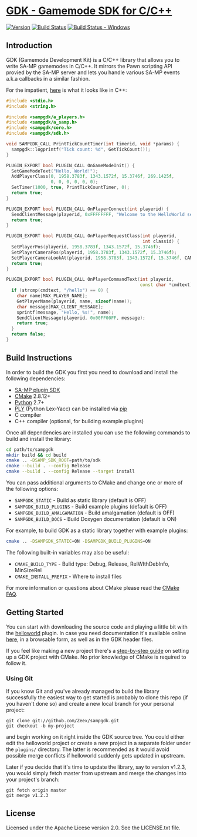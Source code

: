[GDK - Gamemode SDK for C/C++][github]
========================================

[![Version][version_badge]][version]
[![Build Status][build_status]][build]
[![Build Status - Windows][build_status_win]][build_win]

Introduction
-------------

GDK (Gamemode Development Kit) is a C/C++ library that allows you to write
SA-MP gamemodes in C/C++. It mirrors the Pawn scripting API provied by
the SA-MP server and lets you handle various SA-MP events a.k.a callbacks
in a similar fashion.

For the impatient, [here](plugins/helloworld/helloworld.cpp) is what it
looks like in C++:

```c++
#include <stdio.h>
#include <string.h>

#include <sampgdk/a_players.h>
#include <sampgdk/a_samp.h>
#include <sampgdk/core.h>
#include <sampgdk/sdk.h>

void SAMPGDK_CALL PrintTickCountTimer(int timerid, void *params) {
  sampgdk::logprintf("Tick count: %d", GetTickCount());
}

PLUGIN_EXPORT bool PLUGIN_CALL OnGameModeInit() {
  SetGameModeText("Hello, World!");
  AddPlayerClass(0, 1958.3783f, 1343.1572f, 15.3746f, 269.1425f,
                 0, 0, 0, 0, 0, 0);
  SetTimer(1000, true, PrintTickCountTimer, 0);
  return true;
}

PLUGIN_EXPORT bool PLUGIN_CALL OnPlayerConnect(int playerid) {
  SendClientMessage(playerid, 0xFFFFFFFF, "Welcome to the HelloWorld server!");
  return true;
}

PLUGIN_EXPORT bool PLUGIN_CALL OnPlayerRequestClass(int playerid,
                                                    int classid) {
  SetPlayerPos(playerid, 1958.3783f, 1343.1572f, 15.3746f);
  SetPlayerCameraPos(playerid, 1958.3783f, 1343.1572f, 15.3746f);
  SetPlayerCameraLookAt(playerid, 1958.3783f, 1343.1572f, 15.3746f, CAMERA_CUT);
  return true;
}

PLUGIN_EXPORT bool PLUGIN_CALL OnPlayerCommandText(int playerid,
                                                   const char *cmdtext) {
  if (strcmp(cmdtext, "/hello") == 0) {
    char name[MAX_PLAYER_NAME];
    GetPlayerName(playerid, name, sizeof(name));
    char message[MAX_CLIENT_MESSAGE];
    sprintf(message, "Hello, %s!", name);
    SendClientMessage(playerid, 0x00FF00FF, message);
    return true;
  }
  return false;
}
```

Build Instructions
------------------

In order to build the GDK you first you need to download and install the
following dependencies:

* [SA-MP plugin SDK][sdk]
* [CMake][cmake] 2.8.12+
* [Python][python] 2.7+
* [PLY][ply] (Python Lex-Yacc) can be installed via [pip][pip]
* C compiler
* C++ compiler (optional, for building example plugins)

Once all dependencies are installed you can use the following commands to
build and install the library:

```sh
cd path/to/sampgdk
mkdir build && cd build
cmake .. -DSAMP_SDK_ROOT=path/to/sdk
cmake --build . --config Release
cmake --build . --config Release --target install
```

You can pass additional arguments to CMake and change one or more of the
following options:

* `SAMPGDK_STATIC`             - Build as static library (default is OFF)
* `SAMPGDK_BUILD_PLUGINS`      - Build example plugins (default is OFF)
* `SAMPGDK_BUILD_AMALGAMATION` - Build amalgamation (default is OFF)
* `SAMPGDK_BUILD_DOCS`         - Build Doxygen documentation (default is ON)

For example, to build GDK as a static library together with example
plugins:

```sh
cmake .. -DSAMPGDK_STATIC=ON -DSAMPGDK_BUILD_PLUGINS=ON
```

The following built-in variables may also be useful:

* `CMAKE_BUILD_TYPE`     - Bulid type: Debug, Release, RelWIthDebInfo,
                           MinSizeRel
* `CMAKE_INSTALL_PREFIX` - Where to install files

For more information or questions about CMake please read the
[CMake FAQ][cmake_faq].

Getting Started
---------------

You can start with downloading the source code and playing a little bit with
the [helloworld][helloworld] plugin. In case you need documentation it's
available online [here][online_docs], in a browsable form, as well as in
the GDK header files.

If you feel like making a new project there's a
[step-by-step guide][cmake_guide] on setting up a GDK project with CMake.
No prior knowledge of CMake is required to follow it.

### Using Git

If you know Git and you've already managed to build the library successfully
the easiest way to get started is probably to clone this repo (if you haven't
done so) and create a new local branch for your personal project:

```
git clone git://github.com/Zeex/sampgdk.git
git checkout -b my-project
```

and begin working on it right inside the GDK source tree. You could either
edit the helloworld project or create a new project in a separate folder under
the `plugins/` directory. The latter is recommended as it would avoid possible
merge conflicts if helloworld suddenly gets updated in upstream.

Later if you decide that it's time to update the library, say to version
v1.2.3, you would simply fetch master from upstream and merge the changes
into your project's branch:

```
git fetch origin master
git merge v1.2.3
```

License
-------

Licensed under the Apache Licese version 2.0. See the LICENSE.txt file.

[github]: https://github.com/Zeex/sampgdk
[version]: http://badge.fury.io/gh/Zeex%2Fsampgdk
[version_badge]: https://badge.fury.io/gh/Zeex%2Fsampgdk.svg
[build]: https://travis-ci.org/Zeex/sampgdk
[build_status]: https://travis-ci.org/Zeex/sampgdk.svg?branch=master
[build_win]: https://ci.appveyor.com/project/Zeex/sampgdk/branch/master
[build_status_win]: https://ci.appveyor.com/api/projects/status/ybbvixqpppjhhyg7/branch/master?svg=true
[helloworld]: plugins/helloworld
[sdk]: https://github.com/Zeex/samp-plugin-sdk
[cmake]: http://cmake.org
[python]: http://python.org
[ply]: http://www.dabeaz.com/ply/
[pip]: https://pip.pypa.io/en/latest/
[cmake_faq]: http://www.cmake.org/Wiki/CMake_FAQ
[cmake_guide]: https://github.com/Zeex/sampgdk/wiki/Setting-up-GDK-with-CMake
[online_docs]: http://zeex.github.io/sampgdk/doc/html/index.html
